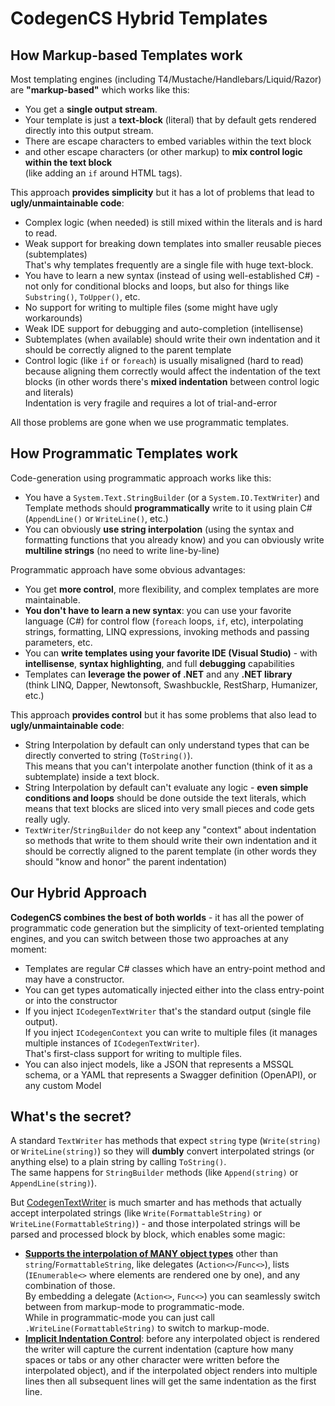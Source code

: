 # CodegenCS Hybrid Templates

## How Markup-based Templates work
Most templating engines (including T4/Mustache/Handlebars/Liquid/Razor) are **"markup-based"** which works like this:  
- You get a **single output stream**. 
- Your template is just a **text-block** (literal) that by default gets rendered directly into this output stream.
- There are escape characters to embed variables within the text block
- and other escape characters (or other markup) to **mix control logic within the text block**  
(like adding an `if` around HTML tags).

This approach **provides simplicity** but it has a lot of problems that lead to **ugly/unmaintainable code**:
- Complex logic (when needed) is still mixed within the literals and is hard to read.
- Weak support for breaking down templates into smaller reusable pieces (subtemplates)  
  That's why templates frequently are a single file with huge text-block.
- You have to learn a new syntax (instead of using well-established C#) - not only for conditional blocks and loops, but also for things like `Substring()`, `ToUpper()`, etc.
- No support for writing to multiple files (some might have ugly workarounds)
- Weak IDE support for debugging and auto-completion (intellisense)
- Subtemplates (when available) should write their own indentation and it should be correctly aligned to the parent template
- Control logic (like `if` or `foreach`) is usually misaligned (hard to read) because aligning them correctly would affect the indentation of the text blocks (in other words there's **mixed indentation** between control logic and literals)  
Indentation is very fragile and requires a lot of trial-and-error


All those problems are gone when we use programmatic templates.

## How Programmatic Templates work

Code-generation using programmatic approach works like this:
- You have a `System.Text.StringBuilder` (or a `System.IO.TextWriter`) and Template methods should **programmatically** write to it using plain C# (`AppendLine()` or `WriteLine()`, etc.)
- You can obviously **use string interpolation** (using the syntax and formatting functions that you already know) and you can obviously write **multiline strings** (no need to write line-by-line)

Programmatic approach have some obvious advantages:
- You get **more control**, more flexibility, and complex templates are more maintainable.
- **You don't have to learn a new syntax**: you can use your favorite language (C#) for control flow (`foreach` loops, `if`, etc), interpolating strings, formatting, LINQ expressions, invoking methods and passing parameters, etc.
- You can **write templates using your favorite IDE (Visual Studio)** - with **intellisense**, **syntax highlighting**, and full **debugging** capabilities
- Templates can **leverage the power of .NET** and any **.NET library**  
  (think LINQ, Dapper, Newtonsoft, Swashbuckle, RestSharp, Humanizer, etc.)

This approach **provides control** but it has some problems that also lead to **ugly/unmaintainable code**:
- String Interpolation by default can only understand types that can be directly converted to string (`ToString()`).  
This means that you can't interpolate another function (think of it as a subtemplate) inside a text block.
- String Interpolation by default can't evaluate any logic - **even simple conditions and loops** should be done outside the text literals, which means that text blocks are sliced into very small pieces and code gets really ugly.
- `TextWriter`/`StringBuilder` do not keep any "context" about indentation so methods that write to them should write their own indentation and it should be correctly aligned to the parent template (in other words they should "know and honor" the parent indentation)

## Our Hybrid Approach

**CodegenCS combines the best of both worlds** - it has all the power of programmatic code generation but the simplicity of text-oriented templating engines, and you can switch between those two approaches at any moment:
- Templates are regular C# classes which have an entry-point method and may have a constructor.
- You can get types automatically injected either into the class entry-point or into the constructor
- If you inject `ICodegenTextWriter` that's the standard output (single file output).  
If you inject `ICodegenContext` you can write to multiple files (it manages multiple instances of `ICodegenTextWriter`).  
That's first-class support for writing to multiple files.
- You can also inject models, like a JSON that represents a MSSQL schema, or a YAML that represents a Swagger definition (OpenAPI), or any custom Model

## What's the secret?

A standard `TextWriter` has methods that expect `string` type (`Write(string)` or `WriteLine(string)`) so they will **dumbly** convert interpolated strings (or anything else) to a plain string by calling `ToString()`.  
The same happens for `StringBuilder` methods (like `Append(string)` or `AppendLine(string)`).  

But [CodegenTextWriter](https://github.com/Drizin/CodegenCS/tree/master/docs/CodegenTextWriter.md) is much smarter and has methods that actually accept interpolated strings (like `Write(FormattableString)` or `WriteLine(FormattableString)`) - and those interpolated strings will be parsed and processed block by block, which enables some magic:
- [**Supports the interpolation of MANY object types**](https://github.com/Drizin/CodegenCS/tree/master/docs/CodegenTextWriter.md) other than `string`/`FormattableString`, like delegates (`Action<>`/`Func<>`), lists (`IEnumerable<>` where elements are rendered one by one), and any combination of those.  
By embedding a delegate (`Action<>`, `Func<>`) you can seamlessly switch between from markup-mode to programmatic-mode.  
While in programmatic-mode you can just call `.WriteLine(FormattableString)` to switch to markup-mode.
- [**Implicit Indentation Control**](https://github.com/Drizin/CodegenCS/tree/master/docs/Indent-Control.md): before any interpolated object is rendered the writer will capture the current indentation (capture how many spaces or tabs or any other character were written before the interpolated object), and if the interpolated object renders into multiple lines then all subsequent lines will get the same indentation as the first line.
